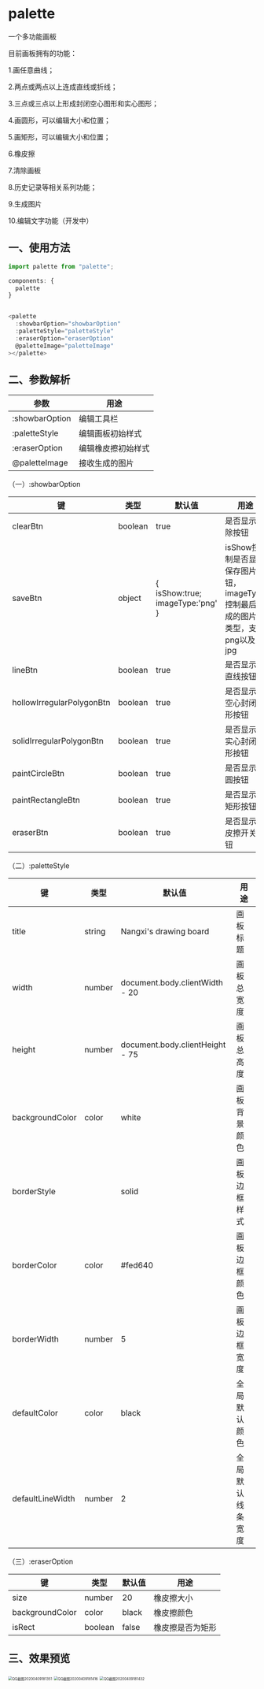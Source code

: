 # palette

一个多功能画板

目前画板拥有的功能：

1.画任意曲线；

2.两点或两点以上连成直线或折线；

3.三点或三点以上形成封闭空心图形和实心图形；

4.画圆形，可以编辑大小和位置；

5.画矩形，可以编辑大小和位置；

6.橡皮擦

7.清除画板

8.历史记录等相关系列功能；

9.生成图片

10.编辑文字功能（开发中）

## 一、使用方法

```javascript
import palette from "palette";

components: {
  palette
}


<palette
  :showbarOption="showbarOption"
  :paletteStyle="paletteStyle"
  :eraserOption="eraserOption"
  @paletteImage="paletteImage"
></palette>
```

## 二、参数解析

| 参数           | 用途               |
| -------------- | ------------------ |
| :showbarOption | 编辑工具栏         |
| :paletteStyle  | 编辑画板初始样式   |
| :eraserOption  | 编辑橡皮擦初始样式 |
| @paletteImage  | 接收生成的图片     |

（一）:showbarOption

| 键                        | 类型    | 默认值                                              | 用途                                                         |
| ------------------------- | ------- | --------------------------------------------------- | ------------------------------------------------------------ |
| clearBtn                  | boolean | true                                                | 是否显示清除按钮                                             |
| saveBtn                   | object  | {<br />  isShow:true;<br />  imageType:'png'<br />} | isShow控制是否显示保存图片按钮，imageType控制最后生成的图片的类型，支持png以及jpg |
| lineBtn                   | boolean | true                                                | 是否显示画直线按钮                                           |
| hollowIrregularPolygonBtn | boolean | true                                                | 是否显示画空心封闭图形按钮                                   |
| solidIrregularPolygonBtn  | boolean | true                                                | 是否显示画实心封闭图形按钮                                   |
| paintCircleBtn            | boolean | true                                                | 是否显示画圆按钮                                             |
| paintRectangleBtn         | boolean | true                                                | 是否显示画矩形按钮                                           |
| eraserBtn                 | boolean | true                                                | 是否显示橡皮擦开关按钮                                       |

（二）:paletteStyle

| 键               | 类型   | 默认值                          | 用途             |
| ---------------- | ------ | ------------------------------- | ---------------- |
| title            | string | Nangxi's drawing board          | 画板标题         |
| width            | number | document.body.clientWidth - 20  | 画板总宽度       |
| height           | number | document.body.clientHeight - 75 | 画板总高度       |
| backgroundColor  | color  | white                           | 画板背景颜色     |
| borderStyle      |        | solid                           | 画板边框样式     |
| borderColor      | color  | \#fed640                        | 画板边框颜色     |
| borderWidth      | number | 5                               | 画板边框宽度     |
| defaultColor     | color  | black                           | 全局默认颜色     |
| defaultLineWidth | number | 2                               | 全局默认线条宽度 |

（三）:eraserOption

| 键              | 类型    | 默认值 | 用途             |
| --------------- | ------- | ------ | ---------------- |
| size            | number  | 20     | 橡皮擦大小       |
| backgroundColor | color   | black  | 橡皮擦颜色       |
| isRect          | boolean | false  | 橡皮擦是否为矩形 |

## 三、效果预览

<img src="D:\兔展\palette\doc\QQ截图20200409181351.jpg" alt="QQ截图20200409181351" style="zoom:50%;" />

<img src="D:\兔展\palette\doc\QQ截图20200409181416.jpg" alt="QQ截图20200409181416" style="zoom:50%;" />


<img src="D:\兔展\palette\doc\QQ截图20200409181432.jpg" alt="QQ截图20200409181432" style="zoom:50%;" />